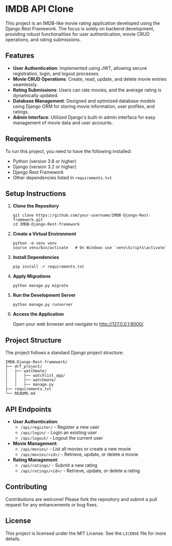 <!DOCTYPE html>
<html lang="en">
<head>
    <meta charset="UTF-8">
    <meta name="viewport" content="width=device-width, initial-scale=1.0">
</head>
<body>
    <h1>IMDB API Clone</h1>
    <p>This project is an IMDB-like movie rating application developed using the Django Rest Framework. The focus is solely on backend development, providing robust functionalities for user authentication, movie CRUD operations, and rating submissions.</p>
    
<h2>Features</h2>
<ul>
    <li><strong>User Authentication</strong>: Implemented using JWT, allowing secure registration, login, and logout processes.</li>
    <li><strong>Movie CRUD Operations</strong>: Create, read, update, and delete movie entries seamlessly.</li>
    <li><strong>Rating Submissions</strong>: Users can rate movies, and the average rating is dynamically updated.</li>
    <li><strong>Database Management</strong>: Designed and optimized database models using Django ORM for storing movie information, user profiles, and ratings.</li>
    <li><strong>Admin Interface</strong>: Utilized Django's built-in admin interface for easy management of movie data and user accounts.</li>
</ul>
    
<h2>Requirements</h2>
<p>To run this project, you need to have the following installed:</p>
<ul>
    <li>Python (version 3.8 or higher)</li>
    <li>Django (version 3.2 or higher)</li>
    <li>Django Rest Framework</li>
    <li>Other dependencies listed in <code>requirements.txt</code></li>
</ul>
    
 <h2>Setup Instructions</h2>
 <ol>
        <li><strong>Clone the Repository</strong>
            <pre><code>git clone https://github.com/your-username/IMDB-Django-Rest-framework.git
cd IMDB-Django-Rest-framework</code></pre>
        </li>
        <li><strong>Create a Virtual Environment</strong>
            <pre><code>python -m venv venv
source venv/bin/activate   # On Windows use `venv\Scripts\activate`</code></pre>
        </li>
        <li><strong>Install Dependencies</strong>
            <pre><code>pip install -r requirements.txt</code></pre>
        </li>
        <li><strong>Apply Migrations</strong>
            <pre><code>python manage.py migrate</code></pre>
        </li>
        <li><strong>Run the Development Server</strong>
            <pre><code>python manage.py runserver</code></pre>
        </li>
        <li><strong>Access the Application</strong>
            <p>Open your web browser and navigate to <a href="http://127.0.0.1:8000/">http://127.0.0.1:8000/</a>.</p>
        </li>
    </ol>
    
<h2>Project Structure</h2>
    <p>The project follows a standard Django project structure:</p>
<pre><code>IMDB-Django-Rest-framework/
├── drf_project/
│   ├── watchmate/
│   │   ├── watchlist_app/
│   │   ├── watchmate/
│   │   ├── manage.py
├── requirements.txt
└── README.md</code></pre>
    
<h2>API Endpoints</h2>
<ul>
    <li><strong>User Authentication</strong>:
        <ul>
            <li><code>/api/register/</code> - Register a new user</li>
            <li><code>/api/login/</code> - Login an existing user</li>
            <li><code>/api/logout/</code> - Logout the current user</li>
        </ul>
    </li>
    <li><strong>Movie Management</strong>:
        <ul>
            <li><code>/api/movies/</code> - List all movies or create a new movie</li>
            <li><code>/api/movies/&lt;id&gt;/</code> - Retrieve, update, or delete a movie</li>
        </ul>
    </li>
    <li><strong>Rating Management</strong>:
        <ul>
            <li><code>/api/ratings/</code> - Submit a new rating</li>
            <li><code>/api/ratings/&lt;id&gt;/</code> - Retrieve, update, or delete a rating</li>
        </ul>
    </li>
</ul>

<h2>Contributing</h2>
<p>Contributions are welcome! Please fork the repository and submit a pull request for any enhancements or bug fixes.</p>

<h2>License</h2>
<p>This project is licensed under the MIT License. See the <code>LICENSE</code> file for more details.</p>
</body>
</html>
